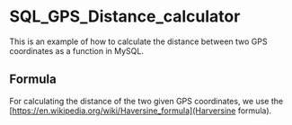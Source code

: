 # SQL_GPS_Distance_calculator

This is an example of how to calculate the distance between two GPS coordinates as a function in MySQL.

## Formula

For calculating the distance of the two given GPS coordinates, we use the [https://en.wikipedia.org/wiki/Haversine_formula](Harversine formula).
